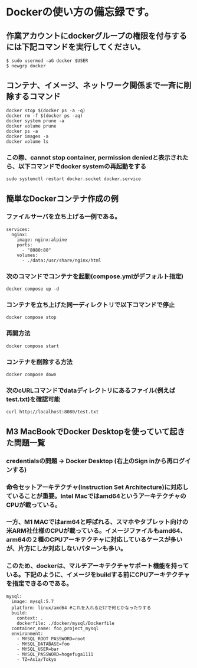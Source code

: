 # Dockerの使い方の備忘録です。
## 作業アカウントにdockerグループの権限を付与するには下記コマンドを実行してください。
```
$ sudo usermod -aG docker $USER
$ newgrp docker
```
## コンテナ、イメージ、ネットワーク関係まで一斉に削除するコマンド
```
docker stop $(docker ps -a -q)
docker rm -f $(docker ps -aq)
docker system prune -a
docker volume prune
docker ps -a
docker images -a
docker volume ls
```

### この際、cannot stop container, permission deniedと表示されたら、以下コマンドでdocker systemの再起動をする
```
sudo systemctl restart docker.socket docker.service
```

## 簡単なDockerコンテナ作成の例
### ファイルサーバを立ち上げる一例である。
```
services:
  nginx:
    image: nginx:alpine
    ports:
      - "8080:80"
    volumes:
      - ./data:/usr/share/nginx/html
```
### 次のコマンドでコンテナを起動(compose.ymlがデフォルト指定)
```
docker compose up -d
```
### コンテナを立ち上げた同一ディレクトリで以下コマンドで停止
```
docker compose stop
```
### 再開方法
```
docker compose start
```
### コンテナを削除する方法
```
docker compose down
```


### 次のcURLコマンドでdataディレクトリにあるファイル(例えばtest.txt)を確認可能
```
curl http://localhost:8080/test.txt
```


## M3 MacBookでDocker Desktopを使っていて起きた問題一覧
### credentialsの問題 -> Docker Desktop (右上のSign inから再ログインする)
### 命令セットアーキテクチャ(Instruction Set Architecture)に対応していることが重要。Intel Macではamd64というアーキテクチャのCPUが載っている。
### 一方、M1 MACではarm64と呼ばれる、スマホやタブレット向けの米ARM社仕様のCPUが載っている。イメージファイルもamd64、arm64の２種のCPUアーキテクチャに対応しているケースが多いが、片方にしか対応しないパターンも多い。
### このため、dockerは、マルチアーキテクチャサポート機能を持っている。下記のように、イメージをbuildする前にCPUアーキテクチャを指定できるのである。
```
mysql:
  image: mysql:5.7
  platform: linux/amd64 #これを入れるだけで何とかなったりする
  build:
    context: . 
    dockerfile: ./docker/mysql/Dockerfile
  container_name: foo_project_mysql
  environment:
    - MYSQL_ROOT_PASSWORD=root
    - MYSQL_DATABASE=foo
    - MYSQL_USER=bar
    - MYSQL_PASSWORD=hogefuga1111
    - TZ=Asia/Tokyo
```
